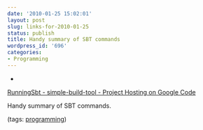 ```yaml
---
date: '2010-01-25 15:02:01'
layout: post
slug: links-for-2010-01-25
status: publish
title: Handy summary of SBT commands
wordpress_id: '696'
categories:
- Programming
---
```


  * 
                

[RunningSbt - simple-build-tool - Project Hosting on Google Code](http://code.google.com/p/simple-build-tool/wiki/RunningSbt)


                

Handy summary of SBT commands.


                

(tags: [programming](http://delicious.com/eob/programming))


            
